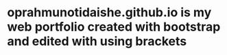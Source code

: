 # oprahmunotidaishe.github.io is my web portfolio created with bootstrap and edited with using brackets
